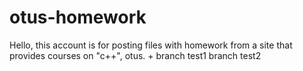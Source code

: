 # otus-homework
Hello, this account is for posting files with homework from a site that provides courses on "c++", otus. 
+
branch test1
branch test2

